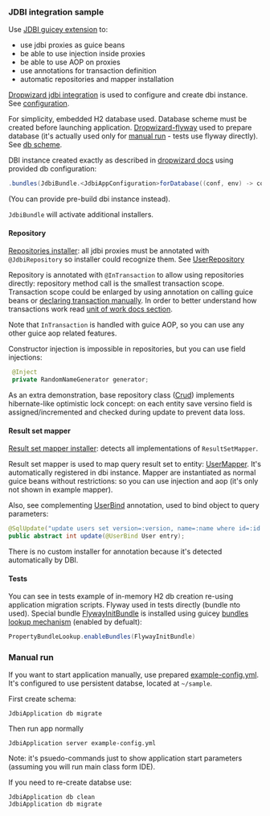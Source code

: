 ### JDBI integration sample

Use [JDBI guicey extension](https://github.com/xvik/dropwizard-guicey-ext/tree/master/guicey-jdbi) to:
* use jdbi proxies as guice beans
* be able to use injection inside proxies
* be able to use AOP on proxies
* use annotations for transaction definition
* automatic repositories and mapper installation

[Dropwizard jdbi integration](http://www.dropwizard.io/1.0.5/docs/manual/jdbi.html) is used to configure 
and create dbi instance. See [configuration](src/main/java/ru/vyarus/dropwizard/guice/examples/JdbiAppConfiguration.java).

For simplicity, embedded H2 database used.
Database scheme must be created before launching application. 
[Dropwizard-flyway](https://github.com/dropwizard/dropwizard-flyway) used to prepare database (it's actually used only for [manual run](#manual-run) - 
tests use flyway directly). See [db scheme](src/main/resources/db/migration/V1__setup.sql). 
 

DBI instance created exactly as described in [dropwizard docs](http://www.dropwizard.io/1.0.5/docs/manual/jdbi.html) 
using provided db configuration:

```java
.bundles(JdbiBundle.<JdbiAppConfiguration>forDatabase((conf, env) -> conf.getDatabase()))
```

(You can provide pre-build dbi instance instead).

`JdbiBundle` will activate additional installers.

#### Repository

[Repositories installer](https://github.com/xvik/dropwizard-guicey-ext/tree/master/guicey-jdbi#repository): all jdbi proxies must be annotated with `@JdbiRepository` so installer could recognize them.
See [UserRepository](src/main/java/ru/vyarus/dropwizard/guice/examples/repository/UserRepository.java) 

Repository is annotated with `@InTransaction` to allow using repositories directly: repository method call is the smallest transaction scope. 
Transaction scope could be enlarged by using annotation on calling guice beans or 
[declaring transaction manually](https://github.com/xvik/dropwizard-guicey-ext/tree/master/guicey-jdbi#manual-transaction-definition).
In order to better understand how transactions work read [unit of work docs section](https://github.com/xvik/dropwizard-guicey-ext/tree/master/guicey-jdbi#unit-of-work).

Note that `InTransaction` is handled with guice AOP, so you can use any other guice aop related features.

Constructor injection is impossible in repositories, but you can use field injections:

```java
 @Inject
 private RandomNameGenerator generator;
```


As an extra demonstration, base repository class ([Crud](src/main/java/ru/vyarus/dropwizard/guice/examples/repository/Crud.java)) 
implements hibernate-like optimistic lock concept: on each entity save versino field is assigned/incremented and 
checked during update to prevent data loss. 

#### Result set mapper

[Result set mapper installer](https://github.com/xvik/dropwizard-guicey-ext/tree/master/guicey-jdbi#result-set-mapper): detects all implementations of `ResultSetMapper`.

Result set mapper is used to map query result set to entity: [UserMapper](src/main/java/ru/vyarus/dropwizard/guice/examples/repository/mapper/UserMapper.java).
It's automatically registered in dbi instance. Mapper are instantiated as normal guice beans without restrictions: so you can use injection and aop 
(it's only not shown in example mapper).

Also, see complementing [UserBind](src/main/java/ru/vyarus/dropwizard/guice/examples/repository/mapper/bind/UserBind.java) 
annotation, used to bind object to query parameters:

```java
@SqlUpdate("update users set version=:version, name=:name where id=:id and version=:version - 1")
public abstract int update(@UserBind User entry);
```

There is no custom installer for annotation because it's detected automatically by DBI.  

#### Tests

You can see in tests example of in-memory H2 db creation re-using application migration scripts. Flyway used in tests directly (bundle nto used).
Special bundle [FlywayInitBundle](src/test/groovy/ru/vyarus/dropwizard/guice/examples/util/FlywayInitBundle.groovy) is installed using
guicey [bundles lookup mechanism](https://github.com/xvik/dropwizard-guicey#bundle-lookup) (enabled by defualt):

```groovy
PropertyBundleLookup.enableBundles(FlywayInitBundle)
```

### Manual run

If you want to start application manually, use prepared [example-config.yml](example-config.yml). It's configured to use persistent databse, located at `~/sample`.

First create schema:
```
JdbiApplication db migrate
```

Then run app normally

```
JdbiApplication server example-config.yml
```

Note: it's psuedo-commands just to show application start parameters (assuming you will run main class form IDE).
 
If you need to re-create databse use:
```
JdbiApplication db clean
JdbiApplication db migrate
```
